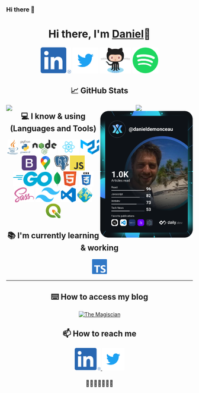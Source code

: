 ### Hi there 👋

<!--
**danieldemonceau/danieldemonceau** is a ✨ _special_ ✨ repository because its `README.md` (this file) appears on your GitHub profile.

Here are some ideas to get you started:

- 🔭 I’m currently working on ...
- 🌱 I’m currently learning ...
- 👯 I’m looking to collaborate on ...
- 🤔 I’m looking for help with ...
- 💬 Ask me about ...
- 📫 How to reach me: ...
- 😄 Pronouns: ...
- ⚡ Fun fact: ...
-->

<div align="center">
  <div align="center">
    <h1>Hi there, I'm <a href="https://danieldemonceau.github.io/">Daniel</a>👋</h1> 	   
  </div>

  <div align="center">

<a href="https://www.linkedin.com/in/danieldemonceau/"><img height="70" alt="Linkedin" height="60px" src="https://raw.githubusercontent.com/danieldemonceau/danieldemonceau/master/png/LI-In-Bug.png" ></a>
<a href="http://twitter.com/danieldemonceau"><img height="70" alt="Twitter" height="60px" src="https://raw.githubusercontent.com/danieldemonceau/danieldemonceau/master/svg/Twitter_Logo_Blue.svg" ></a>
<a href="https://github.com/danieldemonceau"><img height="70" alt="Github" height="60px" src="https://raw.githubusercontent.com/danieldemonceau/danieldemonceau/master/png/Octocat.png" ></a>
<a href="https://open.spotify.com/user/w2nqe3b6htc2hnmppm6ci1imb"><img height="70" alt="Spotify" height="60px" src="https://raw.githubusercontent.com/danieldemonceau/danieldemonceau/master/png/Spotify_Icon_RGB_Green.png" ></a>

  </div>

  <!--
  **danieldemonceau/danieldemonceau** is a ✨ _special_ ✨ repository because its `README.md` (this file) appears on your GitHub profile.

  Here are some ideas to get you started:

  - 🔭 I’m currently working on ...
  - 🌱 I’m currently learning ...
  - 👯 I’m looking to collaborate on ...
  - 🤔 I’m looking for help with ...
  - 💬 Ask me about ...
  - 📫 How to reach me: ...
  - 😄 Pronouns: ...
  - ⚡ Fun fact: ...

  -->

## 📈 GitHub Stats

<img align="left" src="https://github-readme-stats.vercel.app/api?username=danieldemonceau&show_icons=true&include_all_commits=true&theme=dark" width="350px"/>
<img align="left" src="https://github-readme-stats.vercel.app/api/top-langs/?username=danieldemonceau&layout=compact&theme=dark" />
<img align="right" src="https://github.com/danieldemonceau/danieldemonceau/blob/master/devcard.svg" width="250" alt="Daniel's Dev Card"/>

  <!-- ## 📜 Certificates


  <a href="https://github.com/danieldemonceau/My-Certificates" target="_blank">
  <p float="center">
    <img  height="60px" src="https://github-readme-stats.vercel.app/api/pin/?username=danieldemonceau&repo=My-Certificates&theme=merko" />

  </p>
  </a> -->

## 💻 I know & using (Languages and Tools)

<code><img height="40" title="Java" height="60px" src="https://raw.githubusercontent.com/danieldemonceau/danieldemonceau/master/svg/java-seeklogo.com.svg"></code>
<code><img height="40" title="Python" height="60px" src="https://raw.githubusercontent.com/danieldemonceau/danieldemonceau/master/svg/python-powered-h.svg"></code>
<code><img height="40" title="NodeJS" height="60px" src="https://raw.githubusercontent.com/danieldemonceau/danieldemonceau/master/svg/Nodejs_logo.svg"></code>
<code><img height="40" title="React" height="60px" src="https://raw.githubusercontent.com/danieldemonceau/danieldemonceau/master/svg/React-icon.svg"></code>
<code><img height="40" title="Material UI" height="60px" src="https://raw.githubusercontent.com/danieldemonceau/danieldemonceau/master/svg/logo_raw.svg"></code>
<code><img height="40" title="Bootstrap" height="60px" src="https://raw.githubusercontent.com/danieldemonceau/danieldemonceau/master/svg/Bootstrap_logo.svg"></code>
<code><img height="40" title="Google Maps API" height="60px" src="https://raw.githubusercontent.com/danieldemonceau/danieldemonceau/master/png/googlemaps.png"></code>
<code><img height="40" title="PostgreSQL" height="60px" src="https://raw.githubusercontent.com/danieldemonceau/danieldemonceau/master/svg/PostgreSQL_logo.3colors.svg"></code>
<code><img height="40" title="JavaScript" height="60px" src="https://raw.githubusercontent.com/danieldemonceau/danieldemonceau/master/png/64px-JavaScript-logo.png"></code>
<code><img height="40" title="GO" height="60px" src="https://raw.githubusercontent.com/danieldemonceau/danieldemonceau/master/svg/go-logo-blue.svg"></code>
<code><img height="40" title="Mongo" height="60px" src="https://raw.githubusercontent.com/danieldemonceau/danieldemonceau/master/svg/MongoDB_Leaf_FullColor_RGB.svg"></code>
<code><img height="40" title="HTML5" height="60px" src="https://raw.githubusercontent.com/danieldemonceau/danieldemonceau/master/svg/HTML5_Badge.svg"></code>
<code><img height="40" title="CSS" height="60px" src="https://raw.githubusercontent.com/danieldemonceau/danieldemonceau/master/svg/css3.svg"></code>
<code><img height="40" title="SCSS" height="60px" src="https://raw.githubusercontent.com/danieldemonceau/danieldemonceau/master/svg/sass-1.svg"></code>
<code><img height="40" title="tailwindcss" height="60px" src="https://raw.githubusercontent.com/danieldemonceau/danieldemonceau/master/svg/tailwind-css.svg"></code>
<code><img height="40" title="Visual Studio " height="60px" src="https://raw.githubusercontent.com/danieldemonceau/danieldemonceau/master/svg/visual-studio-code.svg"></code>
<code><img height="40" title="Geoserver" height="60px" src="https://raw.githubusercontent.com/danieldemonceau/danieldemonceau/master/png/GeoServer_MARK.png"></code>
<code><img height="40" title="QGIS" height="60px" src="https://raw.githubusercontent.com/danieldemonceau/danieldemonceau/master/svg/qgis-icon32.svg"></code>

## 📚 I'm currently learning & working

<code><img height="40" title="Typescript" height="60px" src="https://raw.githubusercontent.com/danieldemonceau/danieldemonceau/master/svg/ts-logo-128.svg"></code>

  <hr>

## ⌨️ How to access my blog

<a href="http://themagiscian.com/" target="_blank"> <img border="0" alt="The Magiscian" height="60px" src="http://themagiscian.com/wp-content/uploads/2016/07/twitter_trans.png" > </a>

## 📫 How to reach me

<a href="https://www.linkedin.com/in/danieldemonceau/" target="_blank"> <img border="0" alt="Linkedin" height="60px" src="https://raw.githubusercontent.com/danieldemonceau/danieldemonceau/master/png/LI-In-Bug.png"> </a>
<a href="http://twitter.com/danieldemonceau" target="_blank"> <img border="0" alt="Twitter" height="60px" src="https://raw.githubusercontent.com/danieldemonceau/danieldemonceau/master/svg/Twitter_Logo_Blue.svg"></a>

  <div align="center">
    <h3>🌚🌘🌗🌝🌓🌒🌚</h3>
  </div>
</div>
